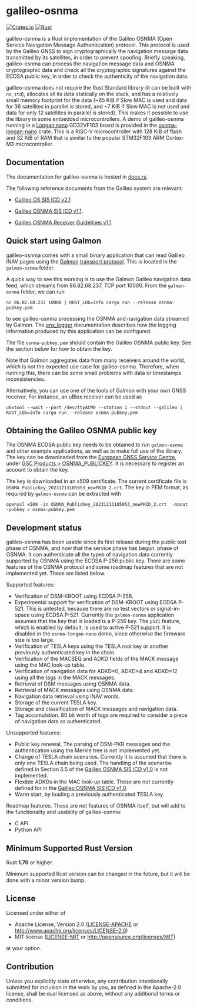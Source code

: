 # galileo-osnma

[![Crates.io][crates-badge]][crates-url]
[![Rust](https://github.com/daniestevez/galileo-osnma/actions/workflows/rust.yml/badge.svg)](https://github.com/daniestevez/galileo-osnma/actions/workflows/rust.yml)

[crates-badge]: https://img.shields.io/crates/v/galileo-osnma.svg
[crates-url]: https://crates.io/crates/galileo-osnma

galileo-osnma is a Rust implementation of the Galileo OSNMA (Open Service
Navigation Message Authentication) protocol. This protocol is used by the
Galileo GNSS to sign cryptographically the navigation message data transmitted
by its satellites, in order to prevent spoofing. Briefly speaking, galileo-osnma
can process the navigation message data and OSNMA cryptographic data and check
all the cryptographic signatures against the ECDSA public key, in order to check
the authenticity of the navigation data.

galileo-osnma does not require the Rust Standard library (it can be built with
`no_std`), allocates all its data statically on the stack, and has a relatively
small memory footprint for the data (~65 KiB if Slow MAC is used and data for 36
satellites in parallel is stored, and ~7 KiB if Slow MAC is not used and data
for only 12 satellites in parallel is stored). This makes it possible to use the
library in some embedded microcontrollers. A demo of galileo-osnma running in a
[Longan nano](https://longan.sipeed.com/en/) GD32VF103 board is provided in the
[osnma-longan-nano](https://github.com/daniestevez/galileo-osnma/tree/main/osnma-longan-nano)
crate. This is a RISC-V microcontroller with 128 KiB of flash and 32 KiB of RAM
that is similar to the popular STM32F103 ARM Cortex-M3 microcontroller.

## Documentation

The documentation for galileo-osnma is hosted in
[docs.rs](https://docs.rs/galileo-osnma/).

The following reference documents from the Galileo system are relevant:

* [Galileo OS SIS ICD v2.1](https://www.gsc-europa.eu/sites/default/files/sites/all/files/Galileo_OS_SIS_ICD_v2.1.pdf)

* [Galileo OSNMA SIS ICD v1.1](https://www.gsc-europa.eu/sites/default/files/sites/all/files/Galileo_OSNMA_SIS_ICD_v1.1.pdf).

* [Galileo OSNMA Receiver Guidelines v1.1](https://www.gsc-europa.eu/sites/default/files/sites/all/files/Galileo_OSNMA_Receiver_Guidelines_v1.1.pdf)

## Quick start using Galmon

galileo-osnma comes with a small binary application that can read Galileo INAV
pages using the [Galmon](https://github.com/berthubert/galmon) [transport
protocol](https://github.com/berthubert/galmon#internals). This is located in
the `galmon-osnma` folder.

A quick way to see this working is to use the Galmon Galileo navigation data
feed, which streams from 86.82.68.237, TCP port 10000. From the `galmon-osnma`
folder, we can run
```
nc 86.82.68.237 10000 | RUST_LOG=info cargo run --release osnma-pubkey.pem
```
to see galileo-osnma processing the OSNMA and navigation data streamed by Galmon.
The [env_logger](https://docs.rs/env_logger/latest/env_logger/) documentation describes
how the logging information produced by this application can be configured.

The file `osnma-pubkey.pem` should contain the Galileo OSNMA public key. See the
section below for how to obtain the key.

Note that Galmon aggregates data from many receivers around the world, which is
not the expected use case for galileo-osnma. Therefore, when running this,
there can be some small problems with data or timestamps inconsistencies.

Alternatively, you can use one of the tools of Galmon with your own GNSS
receiver. For instance, an uBlox receiver can be used as
```
ubxtool --wait --port /dev/ttyACM0 --station 1 --stdout --galileo | RUST_LOG=info cargo run --release osnma-pubkey.pem
```

## Obtaining the Galileo OSNMA public key

The OSNMA ECDSA public key needs to be obtained to run `galmon-osnma` and other
example applications, as well as to make full use of the library. The key can be
downloaded from the [European GNSS Service Centre](https://www.gsc-europa.eu/),
under [GSC Products > OSNMA_PUBLICKEY](https://www.gsc-europa.eu/gsc-products/OSNMA/PKI).
It is necessary to register an account to obtain the key.

The key is downloaded in an x509 certificate. The current certificate file is
`OSNMA_PublicKey_20231213105953_newPKID_2.crt`. The key in PEM format, as
required by `galmon-osnma` can be extracted with
```
openssl x509 -in OSNMA_PublicKey_20231213105953_newPKID_2.crt  -noout -pubkey > osnma-pubkey.pem
```

## Development status

galileo-osnma has been usable since its first release during the public test
phase of OSNMA, and now that the service phase has begun. phase of OSNMA. It
can authenticate all the types of navigation data currently supported by OSNMA
using the ECDSA P-256 public key. There are some features of the OSNMA protocol
and some roadmap features that are not implemented yet. These are listed below.

Supported features:

* Verification of DSM-KROOT using ECDSA P-256.
* Experimental support for verification of DSM-KROOT using ECDSA P-521.  This is
  untested, because there are no test vectors or signal-in-space using ECDSA
  P-521. Currently the `galmon-osnma` application assumes that the key that is
  loaded is a P-256 key. The `p521` feature, which is enabled by default, is
  used to active P-521 support. It is disabled in the `osnma-longan-nano` demo,
  since otherwise the firmware size is too large.
* Verification of TESLA keys using the TESLA root key or another previously
  authenticated key in the chain.
* Verification of the MACSEQ and ADKD fields of the MACK message using the MAC
  look-up table.
* Verification of navigation data for ADKD=0, ADKD=4 and ADKD=12 using all the
  tags in the MACK messages.
* Retrieval of DSM messages using OSNMA data.
* Retrieval of MACK messages using OSNMA data.
* Navigation data retrieval using INAV words.
* Storage of the current TESLA key.
* Storage and classification of MACK messages and navigation data.
* Tag accumulation. 80 bit worth of tags are required to consider a piece
  of navigation data as authenticated.

Unsupported features:

* Public key renewal. The parsing of DSM-PKR messages and the authentication
  using the Merkle tree is not implemented yet.
* Change of TESLA chain scenarios. Currently it is assumed that there is only
  one TESLA chain being used. The handling of the scenarios defined in Section
  5.5 of the [Galileo OSNMA SIS ICD v1.0](https://www.gsc-europa.eu/sites/default/files/sites/all/files/Galileo_OSNMA_SIS_ICD_v1.0.pdf)
  is not implemented.
* Flexible ADKDs in the MAC look-up table. These are not currently defined for
  in the [Galileo OSNMA SIS ICD v1.0](https://www.gsc-europa.eu/sites/default/files/sites/all/files/Galileo_OSNMA_SIS_ICD_v1.0.pdf).
* Warm start, by loading a previously authenticated TESLA key.

Roadmap features. These are not features of OSNMA itself, but will add to the
functionality and usability of galileo-osnma:

* C API
* Python API

## Minimum Supported Rust Version

Rust **1.70** or higher.

Minimum supported Rust version can be changed in the future, but it will be done
with a minor version bump.

## License

Licensed under either of

 * Apache License, Version 2.0
   ([LICENSE-APACHE](LICENSE-APACHE) or http://www.apache.org/licenses/LICENSE-2.0)
 * MIT license
   ([LICENSE-MIT](LICENSE-MIT) or http://opensource.org/licenses/MIT)

at your option.

## Contribution

Unless you explicitly state otherwise, any contribution intentionally submitted
for inclusion in the work by you, as defined in the Apache-2.0 license, shall be
dual licensed as above, without any additional terms or conditions.

